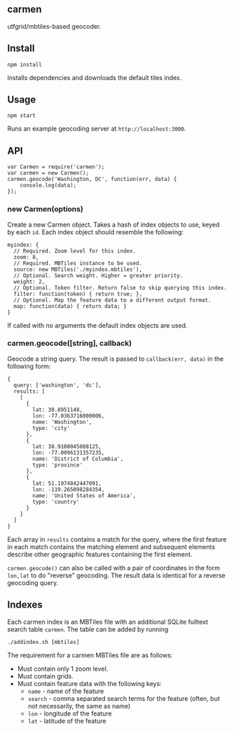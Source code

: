 carmen
------
utfgrid/mbtiles-based geocoder.

## Install

    npm install

Installs dependencies and downloads the default tiles index.

## Usage

    npm start

Runs an example geocoding server at `http://localhost:3000`.

## API

    var Carmen = require('carmen');
    var carmen = new Carmen();
    carmen.geocode('Washington, DC', function(err, data) {
        console.log(data);
    });

### new Carmen(options)

Create a new Carmen object. Takes a hash of index objects to use, keyed by each `id`. Each index object should resemble the following:

    myindex: {
      // Required. Zoom level for this index.
      zoom: 8,
      // Required. MBTiles instance to be used.
      source: new MBTiles('./myindex.mbtiles'),
      // Optional. Search weight. Higher = greater priority.
      weight: 2,
      // Optional. Token filter. Return false to skip querying this index.
      filter: function(token) { return true; },
      // Optional. Map the feature data to a different output format.
      map: function(data) { return data; }
    }

If called with no arguments the default index objects are used.

### carmen.geocode([string], callback)

Geocode a string query. The result is passed to `callback(err, data)` in the following form:

    {
      query: ['washington', 'dc'],
      results: [
        [
          {
            lat: 38.8951148,
            lon: -77.0363716000006,
            name: 'Washington',
            type: 'city'
          },
          {
            lat: 38.9108045088125,
            lon: -77.0096131357235,
            name: 'District of Columbia',
            type: 'province'
          },
          {
            lat: 51.1974842447091,
            lon: -119.265098284354,
            name: 'United States of America',
            type: 'country'
          }
        ]
      ]
    }

Each array in `results` contains a match for the query, where the first feature in each match contains the matching element and subsequent elements describe other geographic features containing the first element.

`carmen.geocode()` can also be called with a pair of coordinates in the form `lon,lat` to do "reverse" geocoding. The result data is identical for a reverse geocoding query.

## Indexes

Each carmen index is an MBTiles file with an additional SQLite fulltext search table `carmen`. The table can be added by running

    ./addindex.sh [mbtiles]

The requirement for a carmen MBTiles file are as follows:

- Must contain only 1 zoom level.
- Must contain grids.
- Must contain feature data with the following keys:
  - `name` - name of the feature
  - `search` - comma separated search terms for the feature (often, but not necessarily, the same as name)
  - `lon` - longitude of the feature
  - `lat` - latitude of the feature
